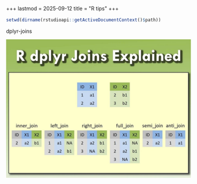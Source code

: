 +++
lastmod = 2025-09-12
title = "R tips"
+++

```r
setwd(dirname(rstudioapi::getActiveDocumentContext()$path))
```

dplyr-joins

![alt text](images/微信图片_20240717110511.jpg)
